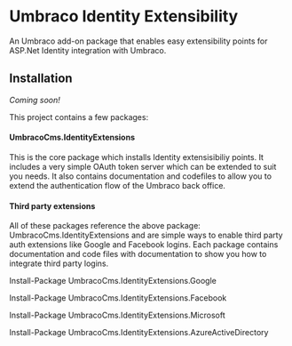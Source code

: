 # Umbraco Identity Extensibility

An Umbraco add-on package that enables easy extensibility points for ASP.Net Identity integration with Umbraco.

## Installation

*Coming soon!*

This project contains a few packages:

#### UmbracoCms.IdentityExtensions

This is the core package which installs Identity extensisibiliy points. It includes a very simple OAuth token server which can be extended to suit you needs. It also contains documentation and codefiles to allow you to extend the authentication flow of the Umbraco back office.

#### Third party extensions

All of these packages reference the above package: UmbracoCms.IdentityExtensions and are simple ways to enable third party auth extensions like Google and Facebook logins. Each package contains documentation and code files with documentation to show you how to integrate third party logins.

  Install-Package UmbracoCms.IdentityExtensions.Google
  
  Install-Package UmbracoCms.IdentityExtensions.Facebook
  
  Install-Package UmbracoCms.IdentityExtensions.Microsoft
  
  Install-Package UmbracoCms.IdentityExtensions.AzureActiveDirectory
  
  

